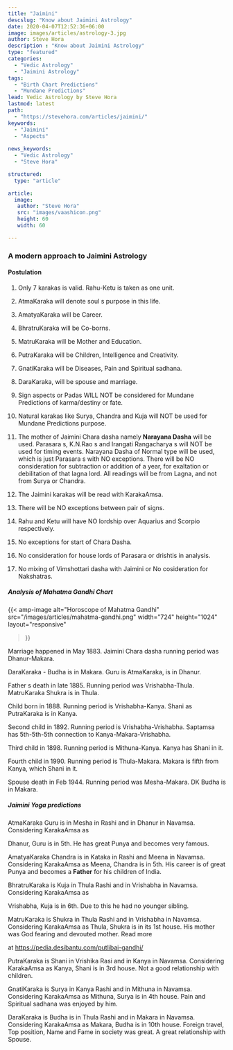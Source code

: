 ```yaml
---
title: "Jaimini"
descslug: "Know about Jaimini Astrology"
date: 2020-04-07T12:52:36+06:00
image: images/articles/astrology-3.jpg
author: Steve Hora
description : "Know about Jaimini Astrology"
type: "featured"
categories: 
  - "Vedic Astrology"
  - "Jaimini Astrology"
tags:
  - "Birth Chart Predictions"
  - "Mundane Predictions"
lead: Vedic Astrology by Steve Hora
lastmod: latest 
path:
  - "https://stevehora.com/articles/jaimini/"
keywords:
  - "Jaimini"
  - "Aspects"
  
news_keywords:
  - "Vedic Astrology"
  - "Steve Hora"

structured:
  type: "article"

article:
  image:
   author: "Steve Hora"
   src: "images/vaashicon.png"
   height: 60
   width: 60

---
```


### A modern approach to Jaimini Astrology

#### Postulation

1. Only 7 karakas is valid. Rahu-Ketu is taken as one unit.

2. AtmaKaraka will denote soul s purpose in this life.

3. AmatyaKaraka will be Career.

4. BhratruKaraka will be Co-borns.

5. MatruKaraka will be Mother and Education.

6. PutraKaraka will be Children, Intelligence and Creativity.

7. GnatiKaraka will be Diseases, Pain and Spiritual sadhana.

8. DaraKaraka, will be spouse and marriage.

9. Sign aspects or Padas WILL NOT be considered for Mundane Predictions of karma/destiny or fate.

10. Natural karakas like Surya, Chandra and Kuja will NOT be used for Mundane Predictions purpose.

11. The mother of Jaimini Chara dasha namely  **Narayana Dasha** will be used. Parasara s, K.N.Rao s and Irangati Rangacharya s will NOT be used for timing events. Narayana Dasha of Normal type will be used, which is just 
Parasara s with NO exceptions. There will be NO consideration for subtraction or addition of a year, for exaltation or debilitation of that lagna lord. All readings will be from Lagna, and not from Surya or Chandra.

12. The Jaimini karakas will be read with KarakaAmsa.

13. There will be NO exceptions between pair of signs.

14. Rahu and Ketu will have NO lordship over Aquarius and Scorpio respectively.

15. No exceptions for start of Chara Dasha.

16. No consideration for house lords of Parasara or drishtis in analysis.

17. No mixing of Vimshottari dasha with Jaimini or No cosideration for Nakshatras.

##### Analysis of Mahatma Gandhi Chart

{{< amp-image
  alt="Horoscope of Mahatma Gandhi"
  src="/images/articles/mahatma-gandhi.png"
  width="724"
  height="1024"
  layout="responsive"
>}}

Marriage happened in May 1883. Jaimini Chara dasha running period was Dhanur-Makara.

DaraKaraka - Budha is in Makara. Guru is AtmaKaraka, is in Dhanur.

Father s death in late 1885. Running period was Vrishabha-Thula. MatruKaraka Shukra is in Thula.

Child born in 1888. Running period is Vrishabha-Kanya. Shani as PutraKaraka is in Kanya.

Second child in 1892. Running period is Vrishabha-Vrishabha. Saptamsa has 5th-5th-5th connection to Kanya-Makara-Vrishabha.
 
Third child in 1898. Running period is Mithuna-Kanya. Kanya has Shani in it.

Fourth child in 1990. Running period is Thula-Makara. Makara is fifth from Kanya, which Shani in it.

Spouse death in Feb 1944. Running period was Mesha-Makara. DK Budha is in Makara.

##### Jaimini Yoga predictions

AtmaKaraka Guru is in Mesha in Rashi and in Dhanur in Navamsa. Considering KarakaAmsa as 

Dhanur, Guru is in 5th. He has great Punya and becomes very famous.

AmatyaKaraka Chandra is in Kataka in Rashi and Meena in Navamsa. Considering KarakaAmsa as Meena, Chandra is in 5th. His career is of great Punya and becomes a  **Father** for his children 
of India.

BhratruKaraka is Kuja in Thula Rashi and in Vrishabha in Navamsa. Considering KarakaAmsa as 

Vrishabha, Kuja is in 6th. Due to this he had no younger sibling.

MatruKaraka is Shukra in Thula Rashi and in Vrishabha in Navamsa. Considering KarakaAmsa as Thula, Shukra is in its 1st house. His mother was God fearing and devouted mother. Read more 

at https://pedia.desibantu.com/putlibai-gandhi/

PutraKaraka is Shani in Vrishika Rasi and in Kanya in Navamsa. Considering KarakaAmsa as Kanya, Shani is in 3rd house. Not a good relationship with children.

GnatiKaraka is Surya in Kanya Rashi and in Mithuna in Navamsa. Considering KarakaAmsa as Mithuna, Surya is in 4th house. Pain and Spiritual sadhana was enjoyed by him.

DaraKaraka is Budha is in Thula Rashi and in Makara in Navamsa. Considering KarakaAmsa as Makara, Budha is in 10th house. Foreign travel, Top position, Name and Fame in society was great.
A great relationship with Spouse.
